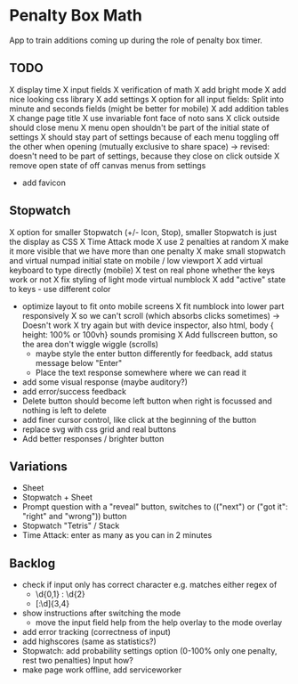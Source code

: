 # Penalty Box Math

App to train additions coming up during the role of penalty box timer.

## TODO

X display time
X input fields
X verification of math
X add bright mode
X add nice looking css library
X add settings
X option for all input fields: Split into minute and seconds fields (might be better for mobile)
X add addition tables
X change page title
X use invariable font face of noto sans
X click outside should close menu
X menu open shouldn't be part of the initial state of settings
  X should stay part of settings because of each menu toggling off the other when opening (mutually exclusive to share space) -> revised: doesn't need to be part of settings, because they close on click outside
  X remove open state of off canvas menus from settings
- add favicon

## Stopwatch

X option for smaller Stopwatch (+/- Icon, Stop), smaller Stopwatch is just the display as CSS
X Time Attack mode
X use 2 penalties at random
  X make it more visible that we have more than one penalty
X make small stopwatch and virtual numpad initial state on mobile / low viewport
X add virtual keyboard to type directly (mobile)
  X test on real phone whether the keys work or not
  X fix styling of light mode virtual numblock
  X add "active" state to keys
    - use different color
  - optimize layout to fit onto mobile screens
    X fit numblock into lower part responsively
    X so we can't scroll (which absorbs clicks sometimes) -> Doesn't work
      X try again but with device inspector, also html, body { height: 100% or 100vh} sounds promising
    X Add fullscreen button, so the area don't wiggle wiggle (scrolls)
    - maybe style the enter button differently for feedback, add status message below "Enter"
    - Place the text response somewhere where we can read it
  - add some visual response (maybe auditory?)
  - add error/success feedback
  - Delete button should become left button when right is focussed and nothing is left to delete
  - add finer cursor control, like click at the beginning of the button
  - replace svg with css grid and real buttons
- Add better responses / brighter button

## Variations

- Sheet
- Stopwatch + Sheet
- Prompt question with a "reveal" button, switches to (("next") or ("got it": "right" and "wrong")) button
- Stopwatch "Tetris" / Stack
- Time Attack: enter as many as you can in 2 minutes


## Backlog

- check if input only has correct character e.g. matches either regex of
  - \d{0,1} : \d{2}
  - [:\d]{3,4}
- show instructions after switching the mode
  - move the input field help from the help overlay to the mode overlay
- add error tracking (correctness of input)
- add highscores (same as statistics?)
- Stopwatch: add probability settings option (0-100% only one penalty, rest two penalties) Input how?
- make page work offline, add serviceworker